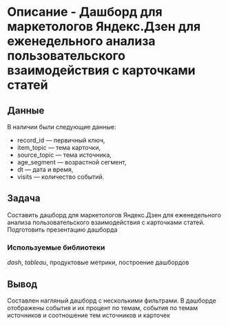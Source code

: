 # Описание - Дашборд для маркетологов Яндекс.Дзен для еженедельного анализа пользовательского взаимодействия с карточками статей

## Данные

В наличии были следующие данные:
- record_id — первичный ключ,
- item_topic — тема карточки,
- source_topic — тема источника,
- age_segment — возрастной сегмент,
- dt — дата и время,
- visits — количество событий.

## Задача

Составить дашборд для маркетологов Яндекс.Дзен для еженедельного анализа пользовательского взаимодействия с карточками статей. Подготовить презентацию дашборда

### Используемые библиотеки
*dash*, *tableau*, продуктовые метрики, построение дашбордов

## Вывод

Составлен нагляный дашборд с несколькими фильтрами. В дашборде отображены события и их процент по темам, события по темам источников и соотношение тем источников и карточек
